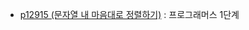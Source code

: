 * [p12915 (문자열 내 마음대로 정렬하기)](https://school.programmers.co.kr/learn/courses/30/lessons/12915) : 프로그래머스 1단계